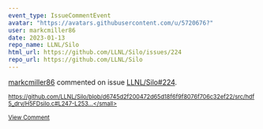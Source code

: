 ```yaml
---
event_type: IssueCommentEvent
avatar: "https://avatars.githubusercontent.com/u/5720676?"
user: markcmiller86
date: 2023-01-13
repo_name: LLNL/Silo
html_url: https://github.com/LLNL/Silo/issues/224
repo_url: https://github.com/LLNL/Silo
---
```


<a href='https://github.com/markcmiller86' target='_blank'>markcmiller86</a> commented on issue <a href='https://github.com/LLNL/Silo/issues/224' target='_blank'>LLNL/Silo#224</a>.

<small>https://github.com/LLNL/Silo/blob/d6745d2f200472d65d18f6f9f8076f706c32ef22/src/hdf5_drv/H5FDsilo.c#L247-L253...</small>

<a href='https://github.com/LLNL/Silo/issues/224' target='_blank'>View Comment</a>